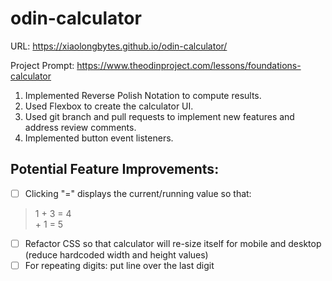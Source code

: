 # odin-calculator

URL: https://xiaolongbytes.github.io/odin-calculator/

Project Prompt: https://www.theodinproject.com/lessons/foundations-calculator

1. Implemented Reverse Polish Notation to compute results.
2. Used Flexbox to create the calculator UI.
3. Used git branch and pull requests to implement new features and address review comments.
4. Implemented button event listeners.

## Potential Feature Improvements:
- [ ] Clicking "=" displays the current/running value so that:
> 1 + 3 = 4  
> \+ 1 = 5
- [ ] Refactor CSS so that calculator will re-size itself for mobile and desktop (reduce hardcoded width and height values)
- [ ] For repeating digits: put line over the last digit
